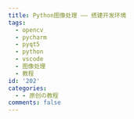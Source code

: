 ```yaml
---
title: Python图像处理 —— 搭建开发环境
tags:
  - opencv
  - pycharm
  - pyqt5
  - python
  - vscode
  - 图像处理
  - 教程
id: '202'
categories:
  - - 原创の教程
comments: false
---
```

